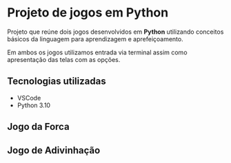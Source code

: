 # Projeto de jogos em Python

Projeto que reúne dois jogos desenvolvidos em **Python** utilizando conceitos básicos da linguagem para aprendizagem e aprefeiçoamento.

Em ambos os jogos utilizamos entrada via terminal assim como apresentação das telas com as opções.

## Tecnologias utilizadas

- VSCode
- Python 3.10

## Jogo da Forca


## Jogo de Adivinhação

